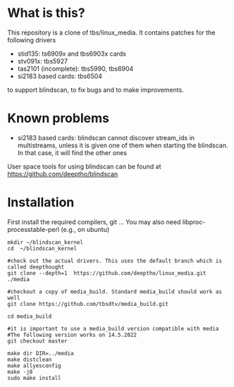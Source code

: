 # What is this?
This repository is a clone of tbs/linux_media.
It contains patches for the following drivers
* stid135: ts6909x and tbs6903x cards
* stv091x: tbs5927
* tas2101 (incomplete): tbs5990, tbs6904
* si2183 based cards: tbs6504

to support blindscan, to fix bugs and to make improvements.


# Known problems
* si2183 based cards: blindscan cannot discover stream_ids in multistreams, unless it is given
 one of them when starting the blindscan. In that case, it will find the other ones


User space tools for using blindscan can be found at
https://github.com/deeptho/blindscan



# Installation

First install the required compilers, git ...
You may also need libproc-processtable-perl (e.g., on ubuntu)
```
mkdir ~/blindscan_kernel
cd  ~/blindscan_kernel

#check out the actual drivers. This uses the default branch which is called deepthought
git clone --depth=1  https://github.com/deeptho/linux_media.git ./media

#checkout a copy of media_build. Standard media_build should work as well
git clone https://github.com/tbsdtv/media_build.git

cd media_build

#it is important to use a media_build version compatible with media
#The following version works on 14.5.2022
git checkout master

make dir DIR=../media
make distclean
make allyesconfig
make -j8
sudo make install
```
